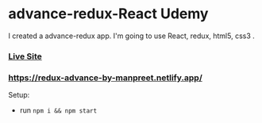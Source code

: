 # advance-redux-React Udemy

I created a advance-redux app. I'm going to use React, redux, html5, css3 .

### [Live Site](https://redux-advance-by-manpreet.netlify.app/)

### https://redux-advance-by-manpreet.netlify.app/

Setup:

- run `npm i && npm start`
